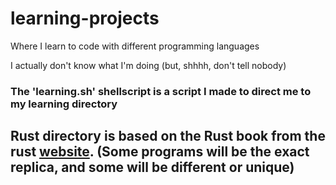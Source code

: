 # learning-projects
Where I learn to code with different programming languages

I actually don't know what I'm doing (but, shhhh, don't tell nobody)

### The 'learning.sh' shellscript is a script I made to direct me to my learning directory
## Rust directory is based on the Rust book from the rust [website](https://rust-lang.org ). (Some programs will be the exact replica, and some will be different or unique)

